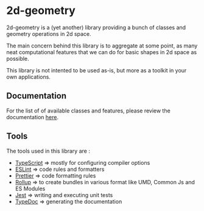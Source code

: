 # 2d-geometry

2d-geometry is a (yet another) library providing a bunch of classes and geometry operations in 2d space.

The main concern behind this library is to aggregate at some point, as many neat computational features that we can do for basic shapes in 2d space as possible.

This library is not intented to be used as-is, but more as a toolkit in your own applications.

## Documentation

For the list of of available classes and features, please review the documentation [here](docs/index.html).

## Tools

The tools used in this library are :

- [TypeScript](https://www.typescriptlang.org/) => mostly for configuring compiler options
- [ESLint](https://eslint.org/docs/latest/) => code rules and formatters
- [Prettier](https://prettier.io/) => code formatting rules
- [Rollup](https://rollupjs.org/) => to create bundles in various format like UMD, Common Js and ES Modules
- [Jest]() => writing and executing unit tests
- [TypeDoc](https://typedoc.org/) => generating the documentation
